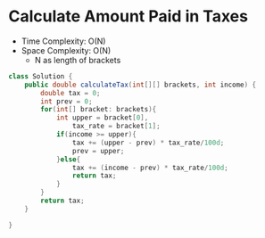 # Calculate Amount Paid in Taxes

- Time Complexity: O(N)
- Space Complexity: O(N)
  - N as length of brackets

```java
class Solution {
    public double calculateTax(int[][] brackets, int income) {
        double tax = 0;
        int prev = 0;
        for(int[] bracket: brackets){
            int upper = bracket[0],
                tax_rate = bracket[1];
            if(income >= upper){
                tax += (upper - prev) * tax_rate/100d;
                prev = upper;
            }else{
                tax += (income - prev) * tax_rate/100d;
                return tax;
            }
        }
        return tax;
    }

}
```
